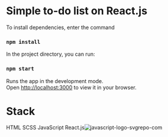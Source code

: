 # Simple to-do list on React.js

To install dependencies, enter the command 

### `npm install`

In the project directory, you can run:

### `npm start`

Runs the app in the development mode.\
Open [http://localhost:3000](http://localhost:3000) to view it in your browser.

# Stack

HTML
SCSS
JavaScript
React.js![javascript-logo-svgrepo-com](https://user-images.githubusercontent.com/97390534/208232374-f08fd315-7444-4ac0-b01a-af56cc8b89e6.svg)
